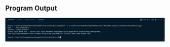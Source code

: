 ## Program Output
![Image of the program output](https://raw.githubusercontent.com/fitranurindra/Git-Introduction/main/images/Identitas.jpeg)